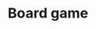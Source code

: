 ---
layout: posts_by_category
categories: board-game
title: Board game
permalink: /category/board-game
---
